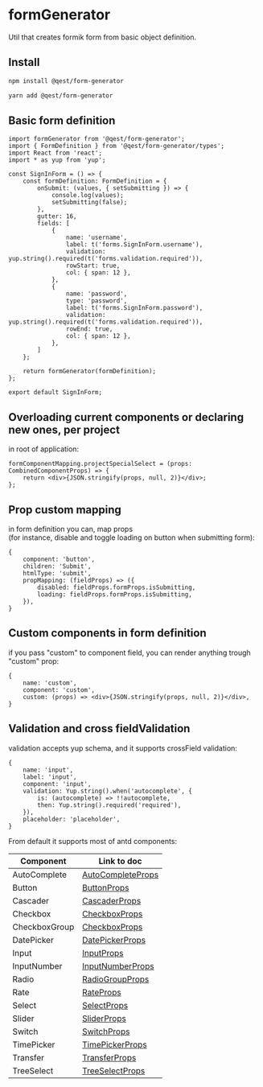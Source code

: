 # formGenerator

Util that creates formik form from basic object definition.

## Install

```bash
npm install @qest/form-generator
```

```bash
yarn add @qest/form-generator
```

## Basic form definition

```tsx
import formGenerator from '@qest/form-generator';
import { FormDefinition } from '@qest/form-generator/types';
import React from 'react';
import * as yup from 'yup';

const SignInForm = () => {
    const formDefinition: FormDefinition = {
        onSubmit: (values, { setSubmitting }) => {
            console.log(values);
            setSubmitting(false);
        },
        gutter: 16,
        fields: [
            {
                name: 'username',
                label: t('forms.SignInForm.username'),
                validation: yup.string().required(t('forms.validation.required')),
                rowStart: true,
                col: { span: 12 },
            },
            {
                name: 'password',
                type: 'password',
                label: t('forms.SignInForm.password'),
                validation: yup.string().required(t('forms.validation.required')),
                rowEnd: true,
                col: { span: 12 },
            },
        ]
    };

    return formGenerator(formDefinition);
};

export default SignInForm;

```
## Overloading current components or declaring new ones, per project

in root of application:

```tsx
formComponentMapping.projectSpecialSelect = (props: CombinedComponentProps) => {
    return <div>{JSON.stringify(props, null, 2)}</div>;
};
```

## Prop custom mapping

in form definition you can, map props  
(for instance, disable and toggle loading on button when submitting form):

```tsx
{
    component: 'button',
    children: 'Submit',
    htmlType: 'submit',
    propMapping: (fieldProps) => ({
        disabled: fieldProps.formProps.isSubmitting,
        loading: fieldProps.formProps.isSubmitting,
    }),
}
```

## Custom components in form definition

if you pass "custom" to component field, you can render anything trough "custom" prop:

```tsx
{
    name: 'custom',
    component: 'custom',
    custom: (props) => <div>{JSON.stringify(props, null, 2)}</div>,
}
```

## Validation and cross fieldValidation

validation accepts yup schema, and it supports crossField validation:  

```tsx
{
    name: 'input',
    label: 'input',
    component: 'input',
    validation: Yup.string().when('autocomplete', {
        is: (autocomplete) => !!autocomplete,
        then: Yup.string().required('required'),
    }),
    placeholder: 'placeholder',
}
```

From default it supports most of antd components:
  
| Component     | Link to doc                                                           |
| ------------- | --------------------------------------------------------------------- |
| AutoComplete  | [AutoCompleteProps](https://ant.design/components/auto-complete/#API) |
| Button        | [ButtonProps](https://ant.design/components/button/#API)              |
| Cascader      | [CascaderProps](https://ant.design/components/cascader/#API)          |
| Checkbox      | [CheckboxProps](https://ant.design/components/checkbox/#API)          |
| CheckboxGroup | [CheckboxProps](https://ant.design/components/checkbox/#API)          |
| DatePicker    | [DatePickerProps](https://ant.design/components/date-picker/#API)     |
| Input         | [InputProps](https://ant.design/components/input/#API)                |
| InputNumber   | [InputNumberProps](https://ant.design/components/input-number/#API)   |
| Radio         | [RadioGroupProps](https://ant.design/components/radio/#RadioGroup)    |
| Rate          | [RateProps](https://ant.design/components/rate/#API)                  |
| Select        | [SelectProps](https://ant.design/components/select/#API)              |
| Slider        | [SliderProps](https://ant.design/components/slider/#API)              |
| Switch        | [SwitchProps](https://ant.design/components/switch/#API)              |
| TimePicker    | [TimePickerProps](https://ant.design/components/input/#API)           |
| Transfer      | [TransferProps](https://ant.design/components/transfer/#API)          |
| TreeSelect    | [TreeSelectProps](https://ant.design/components/tree-select/#API)     |
